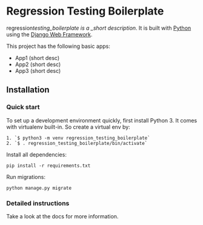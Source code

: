 # Regression Testing Boilerplate

regression*testing_boilerplate is a \_short description*. It is built with [Python][0] using the [Django Web Framework][1].

This project has the following basic apps:

- App1 (short desc)
- App2 (short desc)
- App3 (short desc)

## Installation

### Quick start

To set up a development environment quickly, first install Python 3. It
comes with virtualenv built-in. So create a virtual env by:

    1. `$ python3 -m venv regression_testing_boilerplate`
    2. `$ . regression_testing_boilerplate/bin/activate`

Install all dependencies:

    pip install -r requirements.txt

Run migrations:

    python manage.py migrate

### Detailed instructions

Take a look at the docs for more information.

[0]: https://www.python.org/
[1]: https://www.djangoproject.com/
